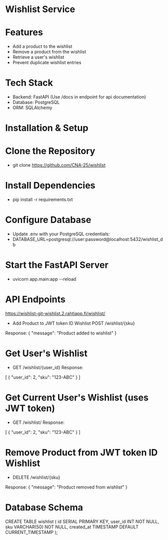 # Wishlist Service

# Features

- Add a product to the wishlist
- Remove a product from the wishlist
- Retrieve a user's wishlist
- Prevent duplicate wishlist entries

# Tech Stack
- Backend: FastAPI (Use /docs in endpoint for api documentation)
- Database: PostgreSQL
- ORM: SQLAlchemy

# Installation & Setup

# Clone the Repository

- git clone https://github.com/CNA-25/wishlist

# Install Dependencies

- pip install -r requirements.txt

# Configure Database
- Update .env with your PostgreSQL credentials:
- DATABASE_URL=postgresql://user:password@localhost:5432/wishlist_db

# Start the FastAPI Server
- uvicorn app.main:app --reload

#  API Endpoints
https://wishlist-git-wishlist.2.rahtiapp.fi/wishlist/

- Add Product to JWT token ID Wishlist
POST /wishlist/{sku}

Response:
{
    "message": "Product added to wishlist"
}

# Get User's Wishlist
- GET /wishlist/{user_id}
Response:

[
    {
      "user_id": 2,
      "sku": "123-ABC"
    }
]

# Get Current User's Wishlist (uses JWT token)
- GET /wishlist/
Response:

[
    {
      "user_id": 2,
      "sku": "123-ABC"
    }
]

# Remove Product from JWT token ID Wishlist
- DELETE /wishlist/{sku}

Response:
{
    "message": "Product removed from wishlist"
}

# Database Schema

CREATE TABLE wishlist (
id SERIAL PRIMARY KEY,
user_id INT NOT NULL,
sku VARCHAR(50) NOT NULL,
created_at TIMESTAMP DEFAULT CURRENT_TIMESTAMP
);

